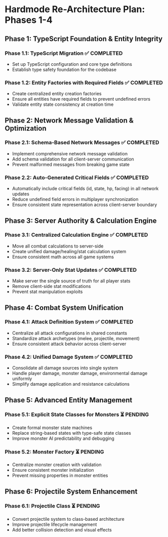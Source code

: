 # Hardmode Re-Architecture Plan: Phases 1-4

## Phase 1: TypeScript Foundation & Entity Integrity

### Phase 1.1: TypeScript Migration ✅ COMPLETED
- Set up TypeScript configuration and core type definitions
- Establish type safety foundation for the codebase

### Phase 1.2: Entity Factories with Required Fields ✅ COMPLETED
- Create centralized entity creation factories
- Ensure all entities have required fields to prevent undefined errors
- Validate entity state consistency at creation time

## Phase 2: Network Message Validation & Optimization

### Phase 2.1: Schema-Based Network Messages ✅ COMPLETED
- Implement comprehensive network message validation
- Add schema validation for all client-server communication
- Prevent malformed messages from breaking game state

### Phase 2.2: Auto-Generated Critical Fields ✅ COMPLETED
- Automatically include critical fields (id, state, hp, facing) in all network updates
- Reduce undefined field errors in multiplayer synchronization
- Ensure consistent state representation across client-server boundary

## Phase 3: Server Authority & Calculation Engine

### Phase 3.1: Centralized Calculation Engine ✅ COMPLETED
- Move all combat calculations to server-side 
- Create unified damage/healing/stat calculation system
- Ensure consistent math across all game systems

### Phase 3.2: Server-Only Stat Updates ✅ COMPLETED
- Make server the single source of truth for all player stats
- Remove client-side stat modifications
- Prevent stat manipulation exploits

## Phase 4: Combat System Unification

### Phase 4.1: Attack Definition System ✅ COMPLETED
- Centralize all attack configurations in shared constants
- Standardize attack archetypes (melee, projectile, movement)
- Ensure consistent attack behavior across client-server

### Phase 4.2: Unified Damage System ✅ COMPLETED
- Consolidate all damage sources into single system
- Handle player damage, monster damage, environmental damage uniformly
- Simplify damage application and resistance calculations

## Phase 5: Advanced Entity Management

### Phase 5.1: Explicit State Classes for Monsters ⏳ PENDING
- Create formal monster state machines
- Replace string-based states with type-safe state classes
- Improve monster AI predictability and debugging

### Phase 5.2: Monster Factory ⏳ PENDING
- Centralize monster creation with validation
- Ensure consistent monster initialization
- Prevent missing properties in monster entities

## Phase 6: Projectile System Enhancement

### Phase 6.1: Projectile Class ⏳ PENDING
- Convert projectile system to class-based architecture
- Improve projectile lifecycle management
- Add better collision detection and visual effects